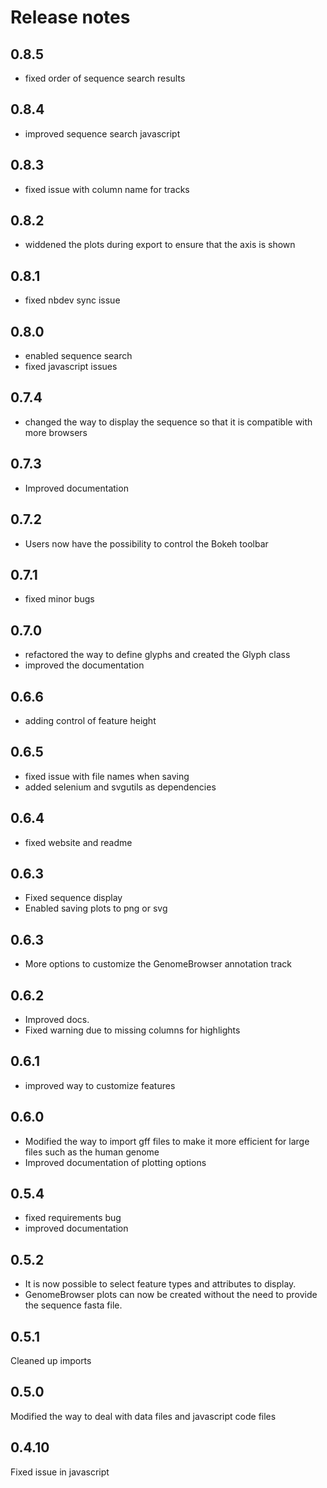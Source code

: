 # Release notes

<!-- do not remove -->

## 0.8.5

- fixed order of sequence search results


## 0.8.4

- improved sequence search javascript


## 0.8.3

- fixed issue with column name for tracks


## 0.8.2

- widdened the plots during export to ensure that the axis is shown 


## 0.8.1

- fixed nbdev sync issue


## 0.8.0

- enabled sequence search
- fixed javascript issues


## 0.7.4

- changed the way to display the sequence so that it is compatible with more browsers


## 0.7.3

- Improved documentation


## 0.7.2

- Users now have the possibility to control the Bokeh toolbar


## 0.7.1

- fixed minor bugs


## 0.7.0

- refactored the way to define glyphs and created the Glyph class
- improved the documentation


## 0.6.6

- adding control of feature height


## 0.6.5

- fixed issue with file names when saving
- added selenium and svgutils as dependencies


## 0.6.4

- fixed website and readme


## 0.6.3

- Fixed sequence display
- Enabled saving plots to png or svg


## 0.6.3

- More options to customize the GenomeBrowser annotation track


## 0.6.2

- Improved docs.
- Fixed warning due to missing columns for highlights


## 0.6.1

- improved way to customize features


## 0.6.0
- Modified the way to import gff files to make it more efficient for large files such as the human genome
- Improved documentation of plotting options


## 0.5.4
- fixed requirements bug
- improved documentation

## 0.5.2
- It is now possible to select feature types and attributes to display.
- GenomeBrowser plots can now be created without the need to provide the sequence fasta file. 



## 0.5.1
Cleaned up imports



## 0.5.0
Modified the way to deal with data files and javascript code files



## 0.4.10
Fixed issue in javascript



